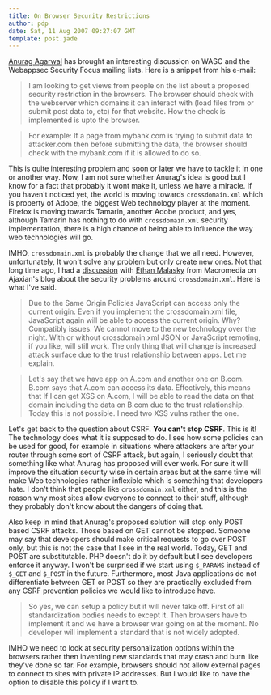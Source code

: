 ```yaml
---
title: On Browser Security Restrictions
author: pdp
date: Sat, 11 Aug 2007 09:27:07 GMT
template: post.jade
---
```


[Anurag Agarwal](http://myappsecurity.blogspot.com/) has brought an interesting discussion on WASC and the Webappsec Security Focus mailing lists. Here is a snippet from his e-mail:

> I am looking to get views from people on the list about a proposed security restriction in the browsers. The browser should check with the webserver which domains it can interact with (load files from or submit post data to, etc) for that website. How the check is implemented is upto the browser.

> For example: If a page from mybank.com is trying to submit data to attacker.com then before submitting the data, the browser should check with the mybank.com if it is allowed to do so.

This is quite interesting problem and soon or later we have to tackle it in one or another way. Now, I am not sure whether Anurag's idea is good but I know for a fact that probably it wont make it, unless we have a miracle. If you haven't noticed yet, the world is moving towards `crossdomain.xml` which is property of Adobe, the biggest Web technology player at the
moment. Firefox is moving towards Tamarin, another Adobe product, and yes, although Tamarin has nothing to do with `crossdomain.xml` security implementation, there is a high chance of being able to influence the way web technologies will go.

IMHO, `crossdomain.xml` is probably the change that we all need. However, unfortunately, It won't solve any problem but only create new ones. Not that long time ago, I had a [discussion](http://ajaxian.com/archives/kevin-lynch-at-the-ajax-experience/) with [Ethan Malasky](http://weblogs.macromedia.com/emalasky) from Macromedia on Ajaxian's blog about the security problems around `crossdomain.xml`. Here is what I've said.

> Due to the Same Origin Policies JavaScript can access only the current origin. Even if you implement the crossdomain.xml file, JavaScript again will be able to access the current origin. Why? Compatibly issues. We cannot move to the new technology over the night. With or without crossdomain.xml JSON or JavaScript remoting, if you like, will still work. The only thing that will change is increased attack surface due to the trust relationship between apps. Let me explain.

> Let's say that we have app on A.com and another one on B.com. B.com says that A.com can access its data. Effectively, this means that If I can get XSS on A.com, I will be able to read the data on that domain including the data on B.com due to the trust relationship. Today this is not possible. I need two XSS vulns rather the one.

Let's get back to the question about CSRF. **You can't stop CSRF**. This is it! The technology does what it is
supposed to do. I see how some policies can be used for good, for example in situations where attackers are after your router through some sort of CSRF attack, but again, I seriously doubt that something like what Anurag has proposed will ever work. For sure it will improve the situation security wise in certain areas but at the same time will make Web technologies rather inflexible which is something that developers hate. I don't think that people like `crossdomain.xml` either, and this is the reason why most sites allow everyone to connect to their stuff, although they probably don't know about the dangers of doing that.

Also keep in mind that Anurag's proposed solution will stop only POST based CSRF attacks. Those based on GET cannot be stopped. Someone may say that developers should make critical requests to go over POST only, but this is not the case that I see in the real world. Today, GET and POST are substitutable. PHP doesn't do it by default but I see developers enforce it anyway. I won't be surprised if we start using `$_PARAMS` instead of `$_GET` and `$_POST` in the future. Furthermore, most Java applications do not differentiate between GET or POST so they are practically excluded from any CSRF prevention policies we would like to introduce have.

> So yes, we can setup a policy but it will never take off. First of all standardization bodies needs to except it. Then browsers have to implement it and we have a browser war going on at the moment. No developer will implement a standard that is not widely adopted.

IMHO we need to look at security personalization options within the browsers rather then inventing new standards that may crash and burn like they've done so far. For example, browsers should not allow external pages to connect to sites with private IP addresses. But I would like to have the option to disable this policy if I want to.
